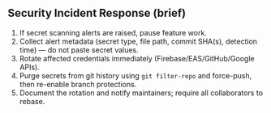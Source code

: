 ## Security Incident Response (brief)

1. If secret scanning alerts are raised, pause feature work.
2. Collect alert metadata (secret type, file path, commit SHA(s), detection time) — do not paste secret values.
3. Rotate affected credentials immediately (Firebase/EAS/GitHub/Google APIs).
4. Purge secrets from git history using `git filter-repo` and force-push, then re-enable branch protections.
5. Document the rotation and notify maintainers; require all collaborators to rebase.
